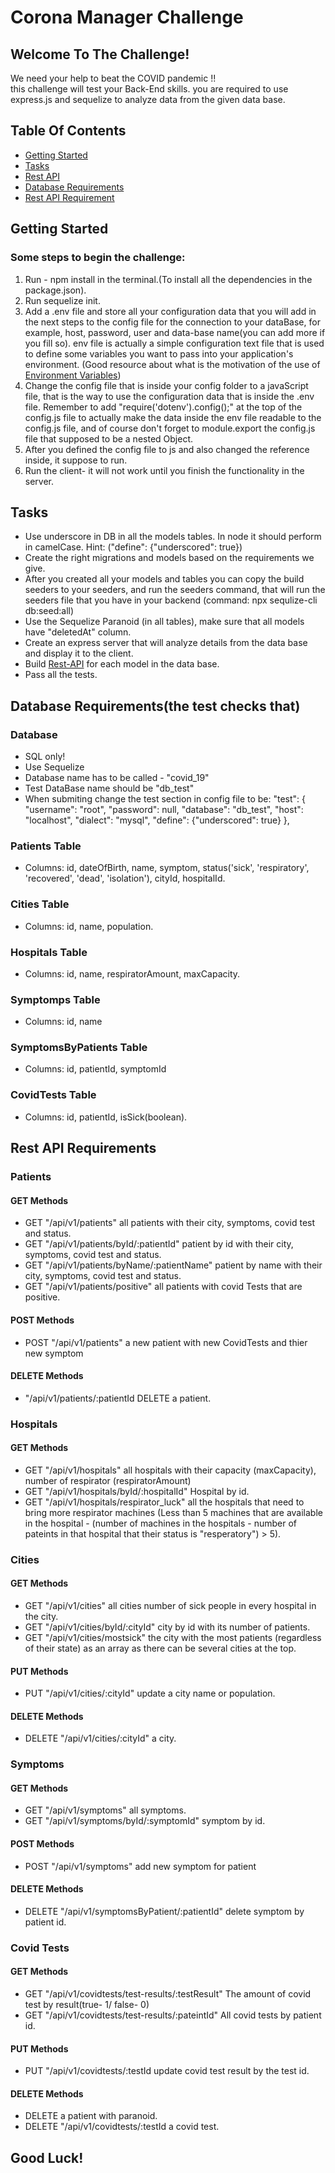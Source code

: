 # Corona Manager Challenge

## Welcome To The Challenge!
We need your help to beat the COVID pandemic !! \
this challenge will test your Back-End skills. you are required to use express.js and sequelize to analyze data from the given data base.


## Table Of Contents

* [Getting Started](#Getting-Started)
* [Tasks](#Tasks) 
* [Rest API](#Rest-API)
* [Database Requirements](#Database-Requirements)
* [Rest API Requirement](#Rest-API-Requirement)

## Getting Started
### Some steps to begin the challenge:
1. Run - npm install in the terminal.(To install all the dependencies in the package.json).
2. Run sequelize init.
3. Add a .env file and store all your configuration data that you will add in the next steps to the config  file for the connection to your dataBase, for example, host, password, user and data-base name(you can add more if you fill so). env file is actually a simple configuration text file that is used to define some variables you want to pass into your application's environment. (Good resource about what is the motivation of the use of [Environment Variables](https://medium.com/the-node-js-collection/making-your-node-js-work-everywhere-with-environment-variables-2da8cdf6e786))
4. Change the config file that is inside your config folder to a javaScript file, that is the way to use the configuration data that is inside the .env file.
Remember to add "require('dotenv').config();" at the top of the config.js file to actually make the data inside the env file readable to the config.js file, and of course don't forget to module.export the config.js file that supposed to be a nested Object.
5. After you defined the config file to js and also changed the reference inside, it suppose to run.
6. Run the client- it will not work until you finish the functionality in the server.

## Tasks
- Use underscore in DB in all the models tables. In node it should perform in camelCase. Hint: ("define": {"underscored": true})
- Create the right migrations and models based on the requirements we give.
- After you created all your models and tables you can copy the build seeders to your seeders, and run the seeders command, that will run the seeders file that you have in your backend (command: npx sequlize-cli db:seed:all)
- Use the Sequelize Paranoid (in all tables), make sure that all models have "deletedAt" column.
- Create an express server that will analyze details from the data base and display it to the client.
- Build [Rest-API](#Rest-API) for each model in the data base.
- Pass all the tests.

## Database Requirements(the test checks that)
### Database
- SQL only!
- Use Sequelize
- Database name has to be called - "covid_19"
- Test DataBase name should be "db_test"
- When submiting change the test section in config file to be:
"test": {
    "username": "root",
    "password": null,
    "database": "db_test",
    "host": "localhost",
    "dialect": "mysql",
    "define": {"underscored": true}
},

### Patients Table
- Columns: id, dateOfBirth, name, symptom, status('sick', 'respiratory', 'recovered', 'dead', 'isolation'), cityId, hospitalId.
### Cities Table
- Columns: id, name, population.
### Hospitals Table
- Columns: id, name, respiratorAmount, maxCapacity. 
### Symptomps Table
- Columns: id, name
### SymptomsByPatients Table
- Columns: id, patientId, symptomId
### CovidTests Table
- Columns: id, patientId, isSick(boolean).


## Rest API Requirements

### Patients
#### GET Methods
- GET "/api/v1/patients" all patients with their city, symptoms, covid test and status. 
- GET "/api/v1/patients/byId/:patientId" patient by id with their city, symptoms, covid test and status.
- GET "/api/v1/patients/byName/:patientName" patient by name with their city, symptoms, covid test and status.
- GET "/api/v1/patients/positive" all patients with covid Tests that are positive.
#### POST Methods
- POST "/api/v1/patients" a new patient with new CovidTests and thier new symptom
#### DELETE Methods
- "/api/v1/patients/:patientId DELETE a patient.

### Hospitals
#### GET Methods
- GET "/api/v1/hospitals" all hospitals with their capacity (maxCapacity), number of respirator (respiratorAmount)
- GET "/api/v1/hospitals/byId/:hospitalId" Hospital by id.
- GET "/api/v1/hospitals/respirator_luck" all the hospitals that need to bring more respirator machines (Less than 5 machines that are available in the hospital - (number of machines in the hospitals - number of pateints in that hospital that their status is "resperatory") > 5).

### Cities
#### GET Methods
- GET "/api/v1/cities" all cities number of sick people in every hospital in the city.
- GET "/api/v1/cities/byId/:cityId" city by id with its number of patients.
- GET "/api/v1/cities/mostsick" the city with the most patients (regardless of their state) as an array as there can be several cities at the top.
#### PUT Methods
- PUT "/api/v1/cities/:cityId" update a city name or population. 
#### DELETE Methods
- DELETE "/api/v1/cities/:cityId" a city.

### Symptoms
#### GET Methods
- GET "/api/v1/symptoms" all symptoms.
- GET "/api/v1/symptoms/byId/:symptomId" symptom by id.
#### POST Methods
- POST "/api/v1/symptoms" add new symptom for patient

#### DELETE Methods
- DELETE  "/api/v1/symptomsByPatient/:patientId" delete symptom by patient id.

### Covid Tests
#### GET Methods
- GET "/api/v1/covidtests/test-results/:testResult" The amount of covid test by result(true- 1/ false- 0)
- GET "/api/v1/covidtests/test-results/:pateintId" All covid tests by patient id.
#### PUT Methods
- PUT "/api/v1/covidtests/:testId update covid test result by the test id. 

#### DELETE Methods
- DELETE a patient with paranoid.
- DELETE "/api/v1/covidtests/:testId a covid test.

## Good Luck!
